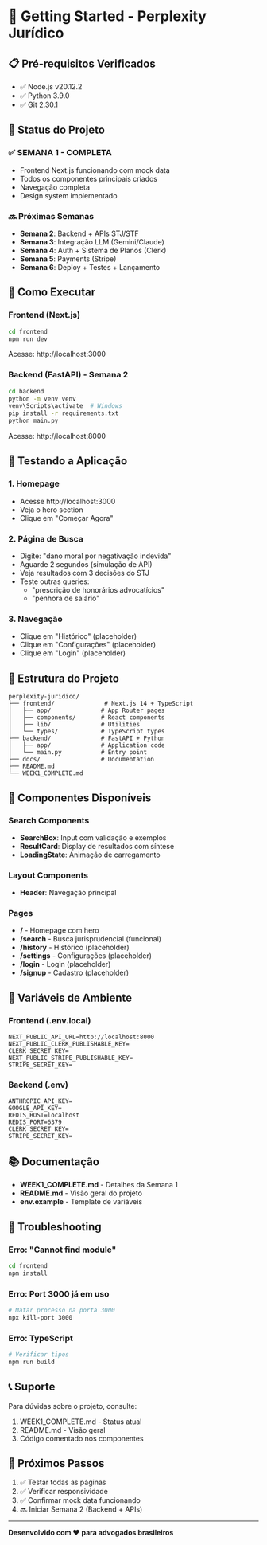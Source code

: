 # 🚀 Getting Started - Perplexity Jurídico

## 📋 Pré-requisitos Verificados

- ✅ Node.js v20.12.2
- ✅ Python 3.9.0
- ✅ Git 2.30.1

## 🎯 Status do Projeto

### ✅ SEMANA 1 - COMPLETA
- Frontend Next.js funcionando com mock data
- Todos os componentes principais criados
- Navegação completa
- Design system implementado

### 🔜 Próximas Semanas
- **Semana 2**: Backend + APIs STJ/STF
- **Semana 3**: Integração LLM (Gemini/Claude)
- **Semana 4**: Auth + Sistema de Planos (Clerk)
- **Semana 5**: Payments (Stripe)
- **Semana 6**: Deploy + Testes + Lançamento

## 🏃 Como Executar

### Frontend (Next.js)
```bash
cd frontend
npm run dev
```
Acesse: http://localhost:3000

### Backend (FastAPI) - Semana 2
```bash
cd backend
python -m venv venv
venv\Scripts\activate  # Windows
pip install -r requirements.txt
python main.py
```
Acesse: http://localhost:8000

## 🧪 Testando a Aplicação

### 1. Homepage
- Acesse http://localhost:3000
- Veja o hero section
- Clique em "Começar Agora"

### 2. Página de Busca
- Digite: "dano moral por negativação indevida"
- Aguarde 2 segundos (simulação de API)
- Veja resultados com 3 decisões do STJ
- Teste outras queries:
  - "prescrição de honorários advocatícios"
  - "penhora de salário"

### 3. Navegação
- Clique em "Histórico" (placeholder)
- Clique em "Configurações" (placeholder)
- Clique em "Login" (placeholder)

## 📁 Estrutura do Projeto

```
perplexity-juridico/
├── frontend/              # Next.js 14 + TypeScript
│   ├── app/              # App Router pages
│   ├── components/       # React components
│   ├── lib/              # Utilities
│   └── types/            # TypeScript types
├── backend/              # FastAPI + Python
│   ├── app/              # Application code
│   └── main.py           # Entry point
├── docs/                 # Documentation
├── README.md
└── WEEK1_COMPLETE.md
```

## 🎨 Componentes Disponíveis

### Search Components
- **SearchBox**: Input com validação e exemplos
- **ResultCard**: Display de resultados com síntese
- **LoadingState**: Animação de carregamento

### Layout Components
- **Header**: Navegação principal

### Pages
- **/** - Homepage com hero
- **/search** - Busca jurisprudencial (funcional)
- **/history** - Histórico (placeholder)
- **/settings** - Configurações (placeholder)
- **/login** - Login (placeholder)
- **/signup** - Cadastro (placeholder)

## 🔑 Variáveis de Ambiente

### Frontend (.env.local)
```env
NEXT_PUBLIC_API_URL=http://localhost:8000
NEXT_PUBLIC_CLERK_PUBLISHABLE_KEY=
CLERK_SECRET_KEY=
NEXT_PUBLIC_STRIPE_PUBLISHABLE_KEY=
STRIPE_SECRET_KEY=
```

### Backend (.env)
```env
ANTHROPIC_API_KEY=
GOOGLE_API_KEY=
REDIS_HOST=localhost
REDIS_PORT=6379
CLERK_SECRET_KEY=
STRIPE_SECRET_KEY=
```

## 📚 Documentação

- **WEEK1_COMPLETE.md** - Detalhes da Semana 1
- **README.md** - Visão geral do projeto
- **env.example** - Template de variáveis

## 🐛 Troubleshooting

### Erro: "Cannot find module"
```bash
cd frontend
npm install
```

### Erro: Port 3000 já em uso
```bash
# Matar processo na porta 3000
npx kill-port 3000
```

### Erro: TypeScript
```bash
# Verificar tipos
npm run build
```

## 📞 Suporte

Para dúvidas sobre o projeto, consulte:
1. WEEK1_COMPLETE.md - Status atual
2. README.md - Visão geral
3. Código comentado nos componentes

## 🎯 Próximos Passos

1. ✅ Testar todas as páginas
2. ✅ Verificar responsividade
3. ✅ Confirmar mock data funcionando
4. 🔜 Iniciar Semana 2 (Backend + APIs)

---

**Desenvolvido com ❤️ para advogados brasileiros**
